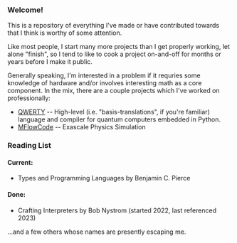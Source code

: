 ### Welcome!

This is a repository of everything I've made or have contributed towards that I think is worthy of some attention.

Like most people, I start many more projects than I get properly working, let alone "finish", so I tend to like to cook a project on-and-off for months or years before I make it public.

Generally speaking, I'm interested in a problem if it requries some knowledge of hardware and/or involves interesting math as a core component.
In the mix, there are a couple projects which I've worked on professionally:
* [QWERTY](https://github.com/gt-tinker/qwerty) -- High-level (i.e. "basis-translations", if you're familiar) language and compiler for quantum computers embedded in Python.
* [MFlowCode](https://github.com/MFlowCode/MFC) -- Exascale Physics Simulation

### Reading List

#### Current:
* Types and Programming Languages by Benjamin C. Pierce

#### Done:
* Crafting Interpreters by Bob Nystrom (started 2022, last referenced 2023)

...and a few others whose names are presently escaping me.
